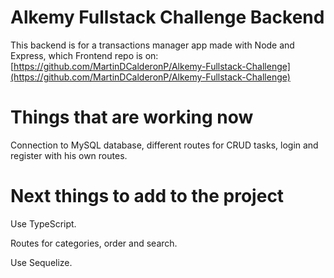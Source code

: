 # Alkemy Fullstack Challenge Backend

This backend is for a transactions manager app made with Node and Express, which Frontend repo is on: [https://github.com/MartinDCalderonP/Alkemy-Fullstack-Challenge](https://github.com/MartinDCalderonP/Alkemy-Fullstack-Challenge)

# Things that are working now

Connection to MySQL database, different routes for CRUD tasks, login and register with his own routes.

# Next things to add to the project

Use TypeScript.

Routes for categories, order and search.

Use Sequelize.
